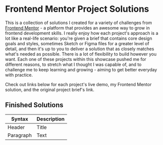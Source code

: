 # Frontend Mentor Project Solutions

This is a collection of solutions I created for a variety of challenges from [Frontend Mentor](https://www.frontendmentor.io) - a platform that provides an awesome way to grow in frontend development skills. I really enjoy how each project's approach is a lot like a real-life scenario: you're given a brief that contains core design goals and styles, sometimes Sketch or Figma files for a greater level of detail, and then it's up to you to deliver a solution that as closely matches what's needed as possible. There is a lot of flexibility to build however you want. Each one of these projects within this showcase pushed me for different reasons, to stretch what I thought I was capable of, and to challenge me to keep learning and growing - aiming to get better everyday with practice.

Check out links below for each project's live demo, my Frontend Mentor solution, and the original project brief's link.

## Finished Solutions

| Syntax | Description |
| ----------- | ----------- |
| Header | Title |
| Paragraph | Text |
